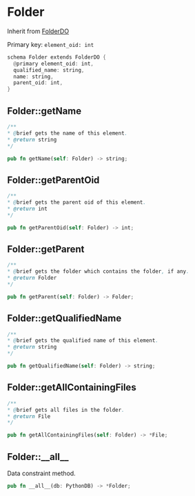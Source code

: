 # Folder

Inherit from [FolderDO](./FolderDO.md)

Primary key: `element_oid: int`

```rust
schema Folder extends FolderDO {
  @primary element_oid: int,
  qualified_name: string,
  name: string,
  parent_oid: int,
}
```
## Folder::getName

```java
/**
* @brief gets the name of this element.
* @return string
*/
```
```rust
pub fn getName(self: Folder) -> string;
```
## Folder::getParentOid

```java
/**
* @brief gets the parent oid of this element.
* @return int
*/
```
```rust
pub fn getParentOid(self: Folder) -> int;
```
## Folder::getParent

```java
/**
* @brief gets the folder which contains the folder, if any.
* @return Folder 
*/
```
```rust
pub fn getParent(self: Folder) -> Folder;
```
## Folder::getQualifiedName

```java
/**
* @brief gets the qualified name of this element.
* @return string
*/
```
```rust
pub fn getQualifiedName(self: Folder) -> string;
```
## Folder::getAllContainingFiles

```java
/**
* @brief gets all files in the folder.
* @return File 
*/
```
```rust
pub fn getAllContainingFiles(self: Folder) -> *File;
```
## Folder::\_\_all\_\_

Data constraint method.

```rust
pub fn __all__(db: PythonDB) -> *Folder;
```
